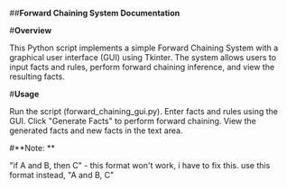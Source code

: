 ##****Forward Chaining System Documentation****

#**Overview**

This Python script implements a simple Forward Chaining System with a graphical user interface (GUI) using Tkinter. The system allows users to input facts and rules, perform forward chaining inference, and view the resulting facts.


#**Usage**

Run the script (forward_chaining_gui.py).
Enter facts and rules using the GUI.
Click "Generate Facts" to perform forward chaining.
View the generated facts and new facts in the text area.


#**Note: **

"if A and B, then C" - this format won't work, i have to fix this.
use this format instead,
"A and B, C"

